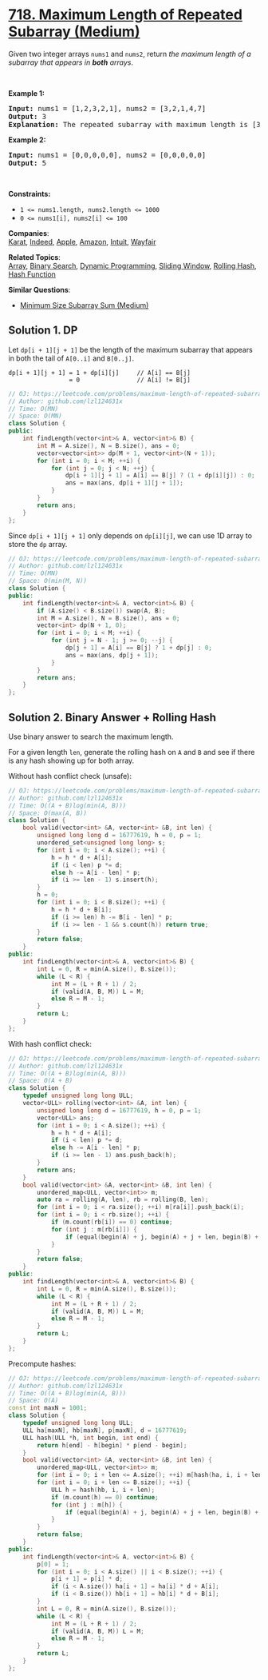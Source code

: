 # [718. Maximum Length of Repeated Subarray (Medium)](https://leetcode.com/problems/maximum-length-of-repeated-subarray/)

<p>Given two integer arrays <code>nums1</code> and <code>nums2</code>, return <em>the maximum length of a subarray that appears in <strong>both</strong> arrays</em>.</p>

<p>&nbsp;</p>
<p><strong>Example 1:</strong></p>

<pre><strong>Input:</strong> nums1 = [1,2,3,2,1], nums2 = [3,2,1,4,7]
<strong>Output:</strong> 3
<strong>Explanation:</strong> The repeated subarray with maximum length is [3,2,1].
</pre>

<p><strong>Example 2:</strong></p>

<pre><strong>Input:</strong> nums1 = [0,0,0,0,0], nums2 = [0,0,0,0,0]
<strong>Output:</strong> 5
</pre>

<p>&nbsp;</p>
<p><strong>Constraints:</strong></p>

<ul>
	<li><code>1 &lt;= nums1.length, nums2.length &lt;= 1000</code></li>
	<li><code>0 &lt;= nums1[i], nums2[i] &lt;= 100</code></li>
</ul>


**Companies**:  
[Karat](https://leetcode.com/company/karat), [Indeed](https://leetcode.com/company/indeed), [Apple](https://leetcode.com/company/apple), [Amazon](https://leetcode.com/company/amazon), [Intuit](https://leetcode.com/company/intuit), [Wayfair](https://leetcode.com/company/wayfair)

**Related Topics**:  
[Array](https://leetcode.com/tag/array/), [Binary Search](https://leetcode.com/tag/binary-search/), [Dynamic Programming](https://leetcode.com/tag/dynamic-programming/), [Sliding Window](https://leetcode.com/tag/sliding-window/), [Rolling Hash](https://leetcode.com/tag/rolling-hash/), [Hash Function](https://leetcode.com/tag/hash-function/)

**Similar Questions**:
* [Minimum Size Subarray Sum (Medium)](https://leetcode.com/problems/minimum-size-subarray-sum/)

## Solution 1. DP

Let `dp[i + 1][j + 1]` be the length of the maximum subarray that appears in both the tail of `A[0..i]` and `B[0..j]`.

```
dp[i + 1][j + 1] = 1 + dp[i][j]     // A[i] == B[j]
                 = 0                // A[i] != B[j]
```

```cpp
// OJ: https://leetcode.com/problems/maximum-length-of-repeated-subarray
// Author: github.com/lzl124631x
// Time: O(MN)
// Space: O(MN)
class Solution {
public:
    int findLength(vector<int>& A, vector<int>& B) {
        int M = A.size(), N = B.size(), ans = 0;
        vector<vector<int>> dp(M + 1, vector<int>(N + 1));
        for (int i = 0; i < M; ++i) {
            for (int j = 0; j < N; ++j) {
                dp[i + 1][j + 1] = A[i] == B[j] ? (1 + dp[i][j]) : 0;
                ans = max(ans, dp[i + 1][j + 1]);
            }
        }
        return ans;
    }
};
```

Since `dp[i + 1][j + 1]` only depends on `dp[i][j]`, we can use 1D array to store the `dp` array.

```cpp
// OJ: https://leetcode.com/problems/maximum-length-of-repeated-subarray/
// Author: github.com/lzl124631x
// Time: O(MN)
// Space: O(min(M, N))
class Solution {
public:
    int findLength(vector<int>& A, vector<int>& B) {
        if (A.size() < B.size()) swap(A, B);
        int M = A.size(), N = B.size(), ans = 0;
        vector<int> dp(N + 1, 0);
        for (int i = 0; i < M; ++i) {
            for (int j = N - 1; j >= 0; --j) {
                dp[j + 1] = A[i] == B[j] ? 1 + dp[j] : 0;
                ans = max(ans, dp[j + 1]);
            }
        }
        return ans;
    }
};
```

## Solution 2. Binary Answer + Rolling Hash

Use binary answer to search the maximum length.

For a given length `len`, generate the rolling hash on `A` and `B` and see if there is any hash showing up for both array.

Without hash conflict check (unsafe):

```cpp
// OJ: https://leetcode.com/problems/maximum-length-of-repeated-subarray/
// Author: github.com/lzl124631x
// Time: O((A + B)log(min(A, B)))
// Space: O(max(A, B))
class Solution {
    bool valid(vector<int> &A, vector<int> &B, int len) {
        unsigned long long d = 16777619, h = 0, p = 1;
        unordered_set<unsigned long long> s;
        for (int i = 0; i < A.size(); ++i) {
            h = h * d + A[i];
            if (i < len) p *= d;
            else h -= A[i - len] * p;
            if (i >= len - 1) s.insert(h);
        }
        h = 0;
        for (int i = 0; i < B.size(); ++i) {
            h = h * d + B[i];
            if (i >= len) h -= B[i - len] * p;
            if (i >= len - 1 && s.count(h)) return true;
        }
        return false;
    }
public:
    int findLength(vector<int>& A, vector<int>& B) {
        int L = 0, R = min(A.size(), B.size());
        while (L < R) {
            int M = (L + R + 1) / 2;
            if (valid(A, B, M)) L = M;
            else R = M - 1;
        }
        return L;
    }
};
```

With hash conflict check:

```cpp
// OJ: https://leetcode.com/problems/maximum-length-of-repeated-subarray/
// Author: github.com/lzl124631x
// Time: O((A + B)log(min(A, B)))
// Space: O(A + B)
class Solution {
    typedef unsigned long long ULL;
    vector<ULL> rolling(vector<int> &A, int len) {
        unsigned long long d = 16777619, h = 0, p = 1;
        vector<ULL> ans;
        for (int i = 0; i < A.size(); ++i) {
            h = h * d + A[i];
            if (i < len) p *= d;
            else h -= A[i - len] * p;
            if (i >= len - 1) ans.push_back(h);
        }
        return ans;
    }
    bool valid(vector<int> &A, vector<int> &B, int len) {
        unordered_map<ULL, vector<int>> m;
        auto ra = rolling(A, len), rb = rolling(B, len);
        for (int i = 0; i < ra.size(); ++i) m[ra[i]].push_back(i);
        for (int i = 0; i < rb.size(); ++i) {
            if (m.count(rb[i]) == 0) continue;
            for (int j : m[rb[i]]) {
                if (equal(begin(A) + j, begin(A) + j + len, begin(B) + i)) return true;
            }
        }
        return false;
    }
public:
    int findLength(vector<int>& A, vector<int>& B) {
        int L = 0, R = min(A.size(), B.size());
        while (L < R) {
            int M = (L + R + 1) / 2;
            if (valid(A, B, M)) L = M;
            else R = M - 1;
        }
        return L;
    }
};
```

Precompute hashes:

```cpp
// OJ: https://leetcode.com/problems/maximum-length-of-repeated-subarray/
// Author: github.com/lzl124631x
// Time: O((A + B)log(min(A, B)))
// Space: O(A)
const int maxN = 1001;
class Solution {
    typedef unsigned long long ULL;
    ULL ha[maxN], hb[maxN], p[maxN], d = 16777619;
    ULL hash(ULL *h, int begin, int end) {
        return h[end] - h[begin] * p[end - begin];
    }
    bool valid(vector<int> &A, vector<int> &B, int len) {
        unordered_map<ULL, vector<int>> m;
        for (int i = 0; i + len <= A.size(); ++i) m[hash(ha, i, i + len)].push_back(i);
        for (int i = 0; i + len <= B.size(); ++i) {
            ULL h = hash(hb, i, i + len);
            if (m.count(h) == 0) continue;
            for (int j : m[h]) {
                if (equal(begin(A) + j, begin(A) + j + len, begin(B) + i)) return true;
            }
        }
        return false;
    }
public:
    int findLength(vector<int>& A, vector<int>& B) {
        p[0] = 1;
        for (int i = 0; i < A.size() || i < B.size(); ++i) {
            p[i + 1] = p[i] * d;
            if (i < A.size()) ha[i + 1] = ha[i] * d + A[i];
            if (i < B.size()) hb[i + 1] = hb[i] * d + B[i];
        }
        int L = 0, R = min(A.size(), B.size());
        while (L < R) {
            int M = (L + R + 1) / 2;
            if (valid(A, B, M)) L = M;
            else R = M - 1;
        }
        return L;
    }
};
```